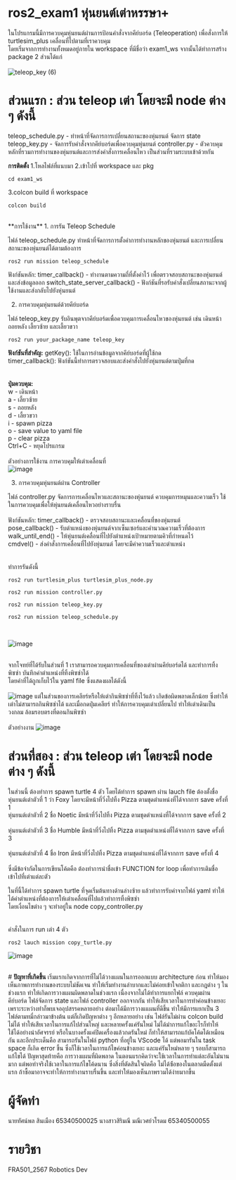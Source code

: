 # ros2_exam1 หุ่นยนต์เต่าหรรษา+<br>
ในโปรแกรมนี้มีการควบคุมหุ่นยนต์ผ่านการป้อนคำสั่งจากคีย์บอร์ด (Teleoperation) เพื่อสั่งการให้ turtlesim_plus เคลื่อนที่ไปตามที่เราควบคุม <br>
โดยเริ่มจากการทำงานทั้งหมดอยู่ภายใน workspace ที่มีชื่อว่า exam1_ws จากนั้นได้ทำการสร้าง package 2 ส่วนได้แก่<br>
<br>![teleop_key (6)](https://github.com/user-attachments/assets/bbe3560c-e75a-4ddc-89dd-29f3c641d3f4)

# **ส่วนแรก** : ส่วน teleop เต่า โดยจะมี node ต่าง ๆ ดังนี้
  teleop_schedule.py - ทำหน้าที่จัดการการเปลี่ยนสถานะของหุ่นยนต์ จัดการ state 
  teleop_key.py - จัดการรับคำสั่งจากคีย์บอร์ดเพื่อควบคุมหุ่นยนต์
  controller.py - ตัวควบคุมหลักที่รวมการทำงานของหุ่นยนต์และการส่งคำสั่งการเคลื่อนไหว เป็นส่วนที่รวมระบบเข้าด้วยกัน

  
**การติดตั้ง**
1.โหลไฟล์ที่แนบมา
2.เข้าไปที่ workspace และ pkg
```
cd exam1_ws
```
3.colcon build ที่ workspace
```
colcon build
```
<br>
**การใช้งาน**
1. การรัน Teleop Schedule

ไฟล์ teleop_schedule.py ทำหน้าที่จัดการการตั้งค่าการทำงานหลักของหุ่นยนต์ และการเปลี่ยนสถานะของหุ่นยนต์ได้ตามต้องการ
```
ros2 run mission teleop_schedule
```

ฟังก์ชันหลัก:
    timer_callback() - ทำงานตามความถี่ที่ตั้งค่าไว้ เพื่อตรวจสอบสถานะของหุ่นยนต์และส่งข้อมูลออก
    switch_state_server_callback() - ฟังก์ชันที่รอรับคำสั่งเปลี่ยนสถานะจากผู้ใช้งานและส่งกลับไปยังหุ่นยนต์

2. การควบคุมหุ่นยนต์ด้วยคีย์บอร์ด

ไฟล์ teleop_key.py รับอินพุตจากคีย์บอร์ดเพื่อควบคุมการเคลื่อนไหวของหุ่นยนต์ เช่น เดินหน้า ถอยหลัง เลี้ยวซ้าย และเลี้ยวขวา
```
ros2 run your_package_name teleop_key
```

**ฟังก์ชันที่สำคัญ:**
  getKey(): ใช้ในการอ่านข้อมูลจากคีย์บอร์ดที่ผู้ใช้กด<br>
  timer_callback(): ฟังก์ชันนี้ทำการตรวจสอบและส่งคำสั่งไปยังหุ่นยนต์ตามปุ่มที่กด<br>
<br>
<br>**ปุ่มควบคุม:** <br>
    w - เดินหน้า<br>
    a - เลี้ยวซ้าย<br>
    s - ถอยหลัง<br>
    d - เลี้ยวขวา<br>
    i - spawn pizza<br>
    o - save value to yaml file<br>
    p - clear pizza <br>
    Ctrl+C - หยุดโปรแกรม<br><br>
ตัวอย่างการใช้งาน การควบคุมให้เต่าเคลื่อนที่ <br>
![image](https://github.com/user-attachments/assets/7a163466-f985-4b6f-8ca8-200b590d1ea5)

3. การควบคุมหุ่นยนต์ผ่าน Controller

ไฟล์ controller.py จัดการการเคลื่อนไหวและสถานะของหุ่นยนต์ ควบคุมการหมุนและความเร็ว ใช้ในการควบคุมเพื่อให้หุ่นยนต์เคลื่อนไหวอย่างราบรื่น<br>
<br>ฟังก์ชันหลัก:
    timer_callback() - ตรวจสอบสถานะและเคลื่อนที่ของหุ่นยนต์<br>
    pose_callback() - รับตำแหน่งของหุ่นยนต์จากเซ็นเซอร์และคำนวณความเร็วที่ต้องการ<br>
    walk_until_end() - ให้หุ่นยนต์เคลื่อนที่ไปยังตำแหน่งเป้าหมายตามคิวที่กำหนดไว้<br>
    cmdvel() - ส่งคำสั่งการเคลื่อนที่ไปยังหุ่นยนต์ โดยจะมีค่าความเร็วและตำแหน่ง<br><br>
<br>ทำการรันดังนี้
```
ros2 run turtlesim_plus turtlesim_plus_node.py
```
```
ros2 run mission controller.py
```
```
ros2 run mission teleop_key.py
```
```
ros2 run mission teleop_schedule.py
```
<br>

![image](https://github.com/user-attachments/assets/fb1a20a7-dcf0-46b5-a9c0-13352bd9898b)

<br>จากโจทย์ที่ได้รับในส่วนที่ 1  เราสามารถควบคุมการเคลื่อนที่ของเต่าผ่านคีย์บอร์ดได้ และทำการทิ้งพิซซ่า บันทึกค่าตำแหน่งที่ทิ้งพิซซ่าได้ <br> โดยค่าที่ได้ถูกเก็บไว้ใน yaml file ซึ่งแสดงผลได้ดังนี้<br>
<br>![image](https://github.com/user-attachments/assets/4ba71c06-2962-45ab-8f95-47b3f4546903)
แต่ในส่วนของการเคลียร์หรือให้เต่ากินพิซซ่าที่ทิ้งไว้แล้ว เกิดข้อผิดพลาดเล็กน้อย ซึ่งทำให้เต่าไม่สามารถกินพิซซ่าได้ และเมื่อกดปุ่มเคลียร์ ทำให้การควบคุมเต่าเปลี่ยนไป ทำให้เต่าเดินเป็นวงกลม ล้อมรอบตรงที่ตอนกินพิซซ่า<br>
<br>ตัวอย่างงาน ![image](https://github.com/user-attachments/assets/f2fc1413-b0c7-4733-9f01-b06b051ef7d3)




# **ส่วนที่สอง** : ส่วน teleop เต่า โดยจะมี node ต่าง ๆ ดังนี้
ในส่วนนี้ ต้องทำการ spawn turtle 4 ตัว โดยได้ทำการ spawn ผ่าน lauch file ต้องตั้งชื่อ<br>หุ่นยนต์เต่าตัวที่ 1 ว่า Foxy โดยจะมีหน้าที่วิ่งไปทิ้ง Pizza ตามชุดตำแหน่งที่ได้จากการ save ครั้งที่ 1
<br>หุ่นยนต์เต่าตัวที่ 2 ชื่อ Noetic มีหน้าที่วิ่งไปทิ้ง Pizza ตามชุดตำแหน่งที่ได้จากการ save ครั้งที่ 2<br>
<br>หุ่นยนต์เต่าตัวที่ 3 ชื่อ Humble มีหน้าที่วิ่งไปทิ้ง Pizza ตามชุดตำแหน่งที่ได้จากการ save ครั้งที่ 3<br>
<br>หุ่นยนต์เต่าตัวที่ 4 ชื่อ Iron มีหน้าที่วิ่งไปทิ้ง Pizza ตามชุดตำแหน่งที่ได้จากการ save ครั้งที่ 4<br>
<br>ซึ่งมีข้อจำกัดในการเขียนโค้ดคือ ต้องทำการนำชื่อเข้า FUNCTION for loop เพื่อทำการเติมชื่อเข้าไปที่เต่าแต่ละตัว<br>

ในที่นี้ได้ทำการ spawn turtle ที่จุดเริ่มต้นทางด้านล่างซ้าย แล้วทำการรับค่าจากไฟล์ yaml ทำให้ได้ค่าตำแหน่งที่ต้องการให้เต่าเคลื่อนที่ไปแล้วทำการทิ้งพิซซ่า<br> โดยเงื่อนไขต่าง ๆ จะทำอยู่ใน node copy_controller.py<br>
<br>
<br>คำสั่งในการ run เต่า 4 ตัว
```
ros2 lauch mission copy_turtle.py
```
![image](https://github.com/user-attachments/assets/dafd4992-23c2-4f79-945f-ff5990dd0d9e)
<br>

<br># **ปัญหาที่เกิดขึ้น**
เริ่มแรกเกิดจากการที่ไม่ได้วางแผนในการออกแบบ architecture ก่อน ทำให้มองเห็นภาพการทำงานของระบบไม่ชัดเจน ทำให้เริ่มทำงานลำบากและไม่ค่อยเข้าใจกติกา และกฎต่าง ๆ ในช่วงแรก ทำให้เกิดการวางแผนผิดพลาดในช่วงแรก เนื่องจากไม่ได้ทำการแยกไฟล์ ควบคุมผ่านคีย์บอร์ด ไฟล์จัดการ state และไฟล์ controller ออกจากกัน ทำให้เสียเวลาในการทำค่อนข้างเยอะ เพราะระหว่างทำก็พบเจออุปสรรคหลายอย่าง ต่อมาได้มีการวางแแผนที่ดีขึ้น ทำให้มีการแยกเป็น 3 ไฟล์ตามทมี่กล่าวมาข้างต้น แต่ก็เกิดปัญหาต่าง ๆ อีกหลายอย่าง เช่น ไฟล์รันไม่ผ่าน colcon build ไม่ได้ ทำให้เสียเวลาในการแก้ไปส่วนใหญ่ และหลายครั้งแค่รันใหม่ ไม่ได้มำการแก้ไขอะไรก็ทำให้ใช้ได้อย่างน่าอัศจรรย์ หรือในบางครั้งแค่ปิดเครื่องแล้วกดรันใหม่ ก็ทำให้สามารถแก้บัคโค้ดได้เหมือนกัน และอีกประเด็นคือ สามารถรันในไฟล์ python ที่อยู่ใน VScode ได้ แต่พอมารันใน task space ก็เกิด error ขึ้น ซึ่งก็ใช้เวลาในการแก้ไขค่อนข้างเยอะ และแค่รันใหม่หลาย ๆ รอบก็สามารถแก้ไขได้ ปัญหาสุดท้ายคือ การวางแผนที่ผิดพลาด ในตอนแรกคิดว่าจะใช้เวลาในการทำแต่ละอันไม่นานมาก แต่พอทำจริงใช้เวลาในการแก้ไขโค้ดนาน ซึ่งสิ่งที่ตัดสินใจผิดคือ ไม่ได้ซ์้อของในตลาดมืดตั้งแต่แรก ถ้าซื้อมาอาจจะทำให้การทำงานราบรื่นขึ้น และทำให้มองเห็นภาพรวมได้ง่ายมากขึ้น



# **ผู้จัดทำ**
นายทัศน์พล สินเมือง 65340500025
นางสาวสิริมณี มณีเวศย์วโรดม 65340500055
<br>
# **รายวิชา** 
FRA501_2567 Robotics Dev
